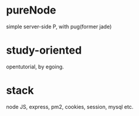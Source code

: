 # pureNode
simple server-side P, with pug(former jade)

# study-oriented
opentutorial, by egoing.

# stack
node JS, express, pm2, cookies, session, mysql etc.
